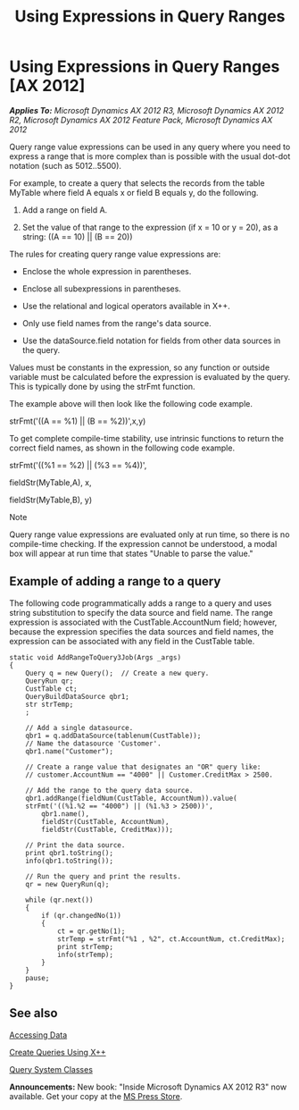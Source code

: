 ﻿---
title: Using Expressions in Query Ranges
TOCTitle: Using Expressions in Query Ranges
ms:assetid: ff839bb9-67f7-4184-a5bd-a853089e5426
ms:mtpsurl: https://msdn.microsoft.com/en-us/library/Aa893981(v=AX.60)
ms:contentKeyID: 35254216
ms.date: 05/18/2015
mtps_version: v=AX.60
---

# Using Expressions in Query Ranges [AX 2012]


_**Applies To:** Microsoft Dynamics AX 2012 R3, Microsoft Dynamics AX 2012 R2, Microsoft Dynamics AX 2012 Feature Pack, Microsoft Dynamics AX 2012_

Query range value expressions can be used in any query where you need to express a range that is more complex than is possible with the usual dot-dot notation (such as 5012..5500).

For example, to create a query that selects the records from the table MyTable where field A equals x or field B equals y, do the following.

1.  Add a range on field A.

2.  Set the value of that range to the expression (if x = 10 or y = 20), as a string: ((A == 10) || (B == 20))

The rules for creating query range value expressions are:

  - Enclose the whole expression in parentheses.

  - Enclose all subexpressions in parentheses.

  - Use the relational and logical operators available in X++.

  - Only use field names from the range's data source.

  - Use the dataSource.field notation for fields from other data sources in the query.

Values must be constants in the expression, so any function or outside variable must be calculated before the expression is evaluated by the query. This is typically done by using the strFmt function.

The example above will then look like the following code example.

strFmt('((A == %1) || (B == %2))',x,y)

To get complete compile-time stability, use intrinsic functions to return the correct field names, as shown in the following code example.

strFmt('((%1 == %2) || (%3 == %4))',

fieldStr(MyTable,A), x,

fieldStr(MyTable,B), y)


> [!NOTE]
> <P>Query range value expressions are evaluated only at run time, so there is no compile-time checking. If the expression cannot be understood, a modal box will appear at run time that states "Unable to parse the value."</P>



## Example of adding a range to a query

The following code programmatically adds a range to a query and uses string substitution to specify the data source and field name. The range expression is associated with the CustTable.AccountNum field; however, because the expression specifies the data sources and field names, the expression can be associated with any field in the CustTable table.

    static void AddRangeToQuery3Job(Args _args)
    {
        Query q = new Query();  // Create a new query.
        QueryRun qr;
        CustTable ct;
        QueryBuildDataSource qbr1;
        str strTemp;
        ;
    
        // Add a single datasource.
        qbr1 = q.addDataSource(tablenum(CustTable));
        // Name the datasource 'Customer'.
        qbr1.name("Customer");
    
        // Create a range value that designates an "OR" query like:
        // customer.AccountNum == "4000" || Customer.CreditMax > 2500.
    
        // Add the range to the query data source.
        qbr1.addRange(fieldNum(CustTable, AccountNum)).value(
        strFmt('((%1.%2 == "4000") || (%1.%3 > 2500))',
            qbr1.name(),
            fieldStr(CustTable, AccountNum),
            fieldStr(CustTable, CreditMax)));
    
        // Print the data source.
        print qbr1.toString();
        info(qbr1.toString());
    
        // Run the query and print the results.
        qr = new QueryRun(q);
    
        while (qr.next())
        {
            if (qr.changedNo(1))
            {
                ct = qr.getNo(1);
                strTemp = strFmt("%1 , %2", ct.AccountNum, ct.CreditMax);
                print strTemp;
                info(strTemp);
            }
        }
        pause;
    }

## See also

[Accessing Data](accessing-data.md)

[Create Queries Using X++](how-to-create-queries-by-using-x.md)

[Query System Classes](query-object-model.md)

  
**Announcements:** New book: "Inside Microsoft Dynamics AX 2012 R3" now available. Get your copy at the [MS Press Store](https://www.microsoftpressstore.com/store/inside-microsoft-dynamics-ax-2012-r3-9780735685109).

